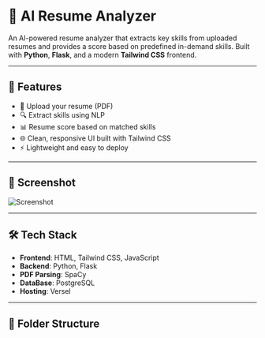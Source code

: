 # 💼 AI Resume Analyzer

An AI-powered resume analyzer that extracts key skills from uploaded resumes and provides a score based on predefined in-demand skills. Built with **Python**, **Flask**, and a modern **Tailwind CSS** frontend.

---

## 🚀 Features

- 📄 Upload your resume (PDF)
- 🔍 Extract skills using NLP
- 📊 Resume score based on matched skills
- 🌐 Clean, responsive UI built with Tailwind CSS
- ⚡ Lightweight and easy to deploy

---

## 📸 Screenshot

![Screenshot](https://user-images.githubusercontent.com/your-image-url.png) 

---

## 🛠️ Tech Stack

- **Frontend**: HTML, Tailwind CSS, JavaScript
- **Backend**: Python, Flask
- **PDF Parsing**: SpaCy
- **DataBase**: PostgreSQL
- **Hosting**: Versel

---

## 📁 Folder Structure


